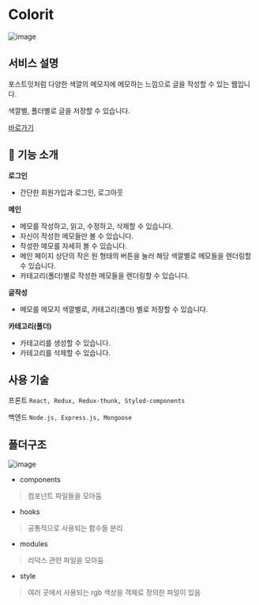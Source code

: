 # Colorit
![image](https://user-images.githubusercontent.com/57217119/169643596-3ed3b30a-4304-40f9-b966-a79611595731.png)



## 서비스 설명

포스트잇처럼 다양한 색깔의 메모지에 메모하는 느낌으로 글을 작성할 수 있는 웹입니다.

색깔별, 폴더별로 글을 저장할 수 있습니다.

<a href="https://color--it.herokuapp.com/">바로가기</a> 



## 🔨 기능 소개
**로그인**

- 간단한 회원가입과 로그인, 로그아웃

**메인**

- 메모를 작성하고, 읽고, 수정하고, 삭제할 수 있습니다.
- 자신이 작성한 메모들만 볼 수 있습니다.
- 작성한 메모를 자세히 볼 수 있습니다.
- 메인 페이지 상단의 작은 원 형태의 버튼을 눌러 해당 색깔별로 메모들을 렌더링할 수 있습니다.
- 카테고리(폴더)별로 작성한 메모들을 렌더링할 수 있습니다.

**글작성**

- 메모를 메모지 색깔별로, 카테고리(폴더) 별로 저장할 수 있습니다.

**카테고리(폴더)**

- 카테고리를 생성할 수 있습니다.
- 카테고리를 삭제할 수 있습니다.




## 사용 기술

프론트
`React, Redux, Redux-thunk, Styled-components`

백엔드
`Node.js, Express.js, Mongoose`

## 폴더구조

![image](https://user-images.githubusercontent.com/57217119/169643421-0c4a7c3a-d7f0-471d-8d64-70dadfc81be5.png)

 - components
 > 컴포넌트 파일들을 모아둠
 - hooks
> 공통적으로 사용되는 함수들 분리
 - modules
 > 리덕스 관련 파일을 모아둠
 - style
> 여러 곳에서 사용되는 rgb 색상을 객체로 정의한 파일이 있음
